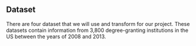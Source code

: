 ## Dataset

There are four dataset that we will use and transform for our project. These datasets contain information from 3,800 degree-granting institutions in the US between the years of 2008 and 2013.
